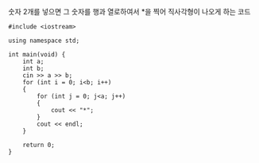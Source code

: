 숫자 2개를 넣으면 그 숫자를 행과 열로하여서 *을 찍어 직사각형이 나오게 하는 코드
```
#include <iostream>

using namespace std;

int main(void) {
	int a;
	int b;
	cin >> a >> b;
	for (int i = 0; i<b; i++)
	{
		for (int j = 0; j<a; j++)
		{
			cout << "*";
		}
		cout << endl;
	}

	return 0;
}
```